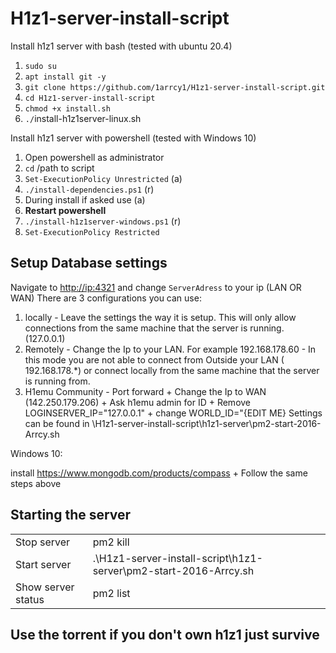 <h1 dir="auto">H1z1-server-install-script</h1><p dir="auto">Install h1z1 server with bash (tested with ubuntu 20.4)</p><ol><li><code>sudo su</code></li><li><code>apt install git -y</code></li><li><code>git clone https://github.com/1arrcy1/H1z1-server-install-script.git</code></li><li><code>cd H1z1-server-install-script</code></li><li><code>chmod +x install.sh</code></li><li><code>./</code>install-h1z1server-linux.sh</li></ol><p dir="auto">Install h1z1 server with powershell (tested with Windows 10) </p><ol><li>Open powershell as administrator</li><li><code>cd</code> /path to script</li><li><code class="hljs language-None">Set-ExecutionPolicy Unrestricted</code> (a)</li><li><code>./install-dependencies.ps1</code> (r)</li><li>During install if asked use (a)</li><li><b>Restart powershell</b></li><li><code>./install-h1z1server-windows.ps1</code> (r)</li><li><code class="hljs language-None">Set-ExecutionPolicy Restricted</code></li></ol><h2>Setup Database settings</h2><p dir="auto">Navigate to <a href="http://ip:4321">http://ip:4321</a> and change <code>ServerAdress</code> to your ip (LAN OR WAN) There are 3 configurations you can use: </p><ol><li>locally - Leave the settings the way it is setup. This will only allow connections from the same machine that the server is running. (127.0.0.1)</li><li>Remotely - Change the Ip to your LAN. For example 192.168.178.60 - In this mode you are not able to connect from Outside your LAN ( 192.168.178.*) or connect locally from the same machine that the server is running from.</li><li>H1emu Community - Port forward + Change the Ip to WAN (142.250.179.206) + Ask h1emu admin for ID + Remove LOGINSERVER_IP="127.0.0.1" + change WORLD_ID="{EDIT ME} Settings can be found in \H1z1-server-install-script\h1z1-server\pm2-start-2016-Arrcy.sh</li></ol><p>Windows 10:</p><p>install <a href="https://www.mongodb.com/products/compass">https://www.mongodb.com/products/compass</a> + Follow the same steps above</p><h2>Starting the server</h2><table><tbody><tr><td>Stop server</td><td>pm2 kill</td></tr><tr><td>Start server</td><td>.\H1z1-server-install-script\h1z1-server\pm2-start-2016-Arrcy.sh</td></tr><tr><td>Show server status</td><td>pm2 list</td></tr></tbody></table><h2>Use the torrent if you don't own h1z1 just survive</h2>
